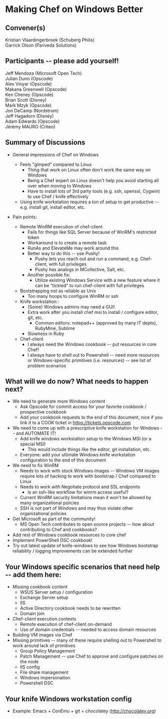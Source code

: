 Making Chef on Windows Better
=============

## Convener(s)
Kristian Vlaardingerbroek (Schuberg Philis)  
Garrick Olson (Pariveda Solutions)  

## Participants -- please add yourself!
Jeff Mendoza (Microsoft Open Tech)  
Julian Dunn (Opscode)  
Alex Vinyar (Opscode)  
Makana Greenwell (Opscode)  
Ken Cheney (Opscode)  
Brian Scott (Disney)  
Mark Mzyk (Opscode)  
Jon DeCamp (Nordstrom)  
Jeff Hagadorn (Disney)  
Adam Edwards (Opscode)  
Jérémy MAURO (Criteo)

## Summary of Discussions

* General impressions of Chef on Windows
  * Feels "gimped" compared to Linux
    * Thing that work on Linux often don't work the same way on Windows
    * Being a Chef expert on Linux doesn't help you avoid starting all over when moving to Windows
    * Have to install lots of 3rd party tools (e.g. ssh, openssl, Cygwin) to use Chef / knife effectively
  * Using knife workstation requires a ton of setup to get productive -- e.g. install git, install editor, etc.

* Pain points:
  * Remote WinRM execution of chef-client
    * Fails for things like SQL Server because of WinRM's restricted token
    * Workaround is to create a remote task
    * RunAs and ElevateMe may work around this
    * Better way to do this -- use Pushy!
      * Pushy lets you reach out and run a command, e.g. Chef-client, with full privileges
      * Pushy has analogs in MCollective, Salt, etc.
    * Another possible fix:
      * Utilize existing Windows Service with a new feature where it can be "tickled" to run chef-client with full privileges   
  * Bootstrapping not as reliable as Unix
      * Too many hoops to configure WinRM or ssh
  * Knife workstation::
      * (Some) Windows admins may need a GUI!
      * Extra work after you install chef msi to install / configure editor, git, etc.
        * Common editors: notepad++ (approved by many IT depts), RubyMine, Sublime
      * Slowness in Ruby
  * Chef-client
      * I always need the Windows cookbook -- put resources in core Chef!
      * I always have to shell out to Powershell -- need more resources or Windows-specific primitives (i.e. resources) -- see list of problem scenarios

## What will we do now?  What needs to happen next?

* We need to generate more Windows content
  * Ask Opscode for commit access for your favorite cookbook / prospective cookbook
  * Add your cookbook requests to the end of this document, nice if you link it to a COOK ticket in https://tickets.opscode.com
* We need to come up with a prescriptive knife workstation for Windows -- and AUTOMATE IT!
  * Add knife windows workstation setup to the Windows MSI (or a special MSI)
    * This would include things like the editor, git installation, etc.
  * Everyone: add your ultimate Windows knife workstation configuration to the end of this document
* We need to fix WinRM
  * Needs to work with stock Windows images -- Windows VM images require lots of hacking to work with bootstrap / Chef compared to Linux
  * Needs to work with Negotiate protocol and SSL endpoints
     * Is an ssh-like workflow for winrm access useful?
  * Current WinRM security limitations mean it won't be allowed by many organizational policies
  * SSH is not part of Windows and may thus violate other organizational policies
* Get Microsoft as part of the community!
  * MS Open Tech contributes to open source projects -- how about contributing to Chef and cookbooks?
* Add rest of Windows cookbook resources to core chef
* Implement PowerShell DSC cookbook!
* Try out latest update of knife-windows to see how Windows bootstrap reliability / logging improvements can be extended further
  
## Your Windows specific scenarios that need help -- add them here:

* Missing cookbook content
  * WSUS Server setup / configuration
  * Exchange Server setup
  * IIS
  * Active Directory cookbook needs to be rewritten
  * Domain join
* Chef-client execution contexts
  * Remote execution of chef-client on-demand
  * Use of domain credentials -- needed to access domain resources
* Building VM images via Chef
* Missing primitives -- many of these require shelling out to Powershell to work around lack of primitives
  * Group Policy Management
  * Patch Management -- use Chef to approve and configure patches on the node
  * IIS config
  * File share management
  * Windows impersonation
  * Powershell DSC

## Your knife Windows workstation config
 
* Example: Emacs + ConEmu + git + chocolatey (http://chocolatey.org)


